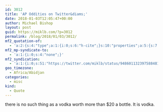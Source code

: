 ```yaml
---
id: 3012
title: 'AP Oddities on Twitter&diams;'
date: 2018-01-03T12:05:47+00:00
author: Michael Bishop
layout: post
guid: https://miklb.com/?p=3012
permalink: /blog/2018/01/03/3012/
mf2_quotation-of:
  - 'a:2:{s:4:"type";a:1:{i:0;s:6:"h-cite";}s:10:"properties";a:5:{s:7:"summary";a:1:{i:0;s:145:"“A Copenhagen bar claims the world&#039;s most expensive vodka worth $1.3 million was stolen during a break-in. https://t.co/SmUoMDsCpM #odd”";}s:4:"name";a:1:{i:0;s:22:"AP Oddities on Twitter";}s:3:"url";a:1:{i:0;s:57:"https://twitter.com/AP_Oddities/status/948600155795845120";}s:11:"publication";a:1:{i:0;s:7:"Twitter";}s:8:"featured";a:1:{i:0;s:76:"https://pbs.twimg.com/profile_images/467409810279768064/9xrYF3Hg_400x400.png";}}}'
mf2_mp-syndicate-to:
  - 'a:1:{i:0;s:4:"none";}'
mf2_syndication:
  - 'a:1:{i:0;s:51:"https://twitter.com/miklb/status/948601132397588481";}'
geo_timezone:
  - Africa/Abidjan
categories:
  - misc
kind:
  - Quote
---
```

there is no such thing as a vodka worth more than $20 a bottle. It is vodka.